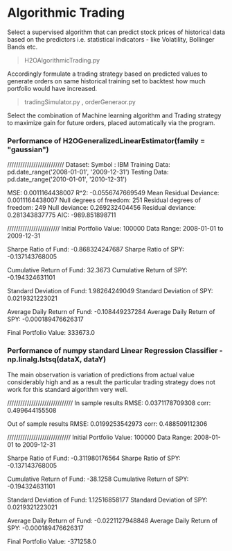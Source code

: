 # Algorithmic Trading
Select a supervised algorithm that can predict stock prices of historical data based on the predictors 
i.e. statistical indicators - like Volatility, Bollinger Bands etc.
> H2OAlgorithmicTrading.py

Accordingly formulate a trading strategy based on predicted values to generate orders on same historical training set to backtest 
how much portfolio would have increased.
> tradingSimulator.py , orderGeneraor.py

Select the combination of Machine learning algorithm and Trading strategy to maximize gain for future orders,
placed automatically via the program.

### Performance of H2OGeneralizedLinearEstimator(family = "gaussian")

//////////////////////////
Dataset:
Symbol : IBM
Training Data: pd.date_range('2008-01-01', '2009-12-31')
Testing Data: pd.date_range('2010-01-01', '2010-12-31')

MSE: 0.0011164438007
R^2: -0.0556747669549
Mean Residual Deviance: 0.0011164438007
Null degrees of freedom: 251
Residual degrees of freedom: 249
Null deviance: 0.269232404456
Residual deviance: 0.281343837775
AIC: -989.851898711

////////////////////////
Initial Portfolio Value: 100000
Data Range: 2008-01-01 to 2009-12-31

Sharpe Ratio of Fund: -0.868324247687
Sharpe Ratio of SPY: -0.137143768005

Cumulative Return of Fund: 32.3673
Cumulative Return of SPY: -0.194324631101

Standard Deviation of Fund: 1.98264249049
Standard Deviation of SPY: 0.0219321223021

Average Daily Return of Fund: -0.108449237284
Average Daily Return of SPY: -0.000189476626317

Final Portfolio Value: 333673.0

### Performance of numpy standard Linear Regression Classifier - np.linalg.lstsq(dataX, dataY)

The main observation is variation of predictions from actual value considerably high and as a result the particular trading strategy does not work for this standard algorithm very well.

//////////////////////////////
In sample results
RMSE:  0.0371178709308
corr:  0.499644155508

Out of sample results
RMSE:  0.0199253542973
corr:  0.488509112306

/////////////////////////////
Initial Portfolio Value: 100000
Data Range: 2008-01-01 to 2009-12-31

Sharpe Ratio of Fund: -0.311980176564
Sharpe Ratio of SPY: -0.137143768005

Cumulative Return of Fund: -38.1258
Cumulative Return of SPY: -0.194324631101

Standard Deviation of Fund: 1.12516858177
Standard Deviation of SPY: 0.0219321223021

Average Daily Return of Fund: -0.0221127948848
Average Daily Return of SPY: -0.000189476626317

Final Portfolio Value: -371258.0
